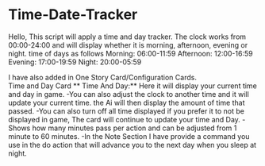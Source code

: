 # Time-Date-Tracker
 Hello,
 This script will apply a time and day tracker. The clock works from 00:00-24:00 and will display whether it is morning, afternoon, evening or night. time of days as follows
Morning: 06:00-11:59
Afternoon: 12:00-16:59
Evening: 17:00-19:59
Night: 20:00-05:59

I have also added in One Story Card/Configuration Cards.  
Time and Day Card
** Time And Day:** Here it will display your current time and day in game. 
-You can also adjust the clock to another time and it will update your current time. the Ai will then display the amount of time that passed.
-You can also turn off all time displayed if you prefer it to not be displayed in game, The card will continue to update your time and Day.
-Shows how many minutes pass per action and can be adjusted from 1 minute to 60 minutes.
-In the Note Section I have provide a command you use in the do action that will advance you to the next day when you sleep at night.

